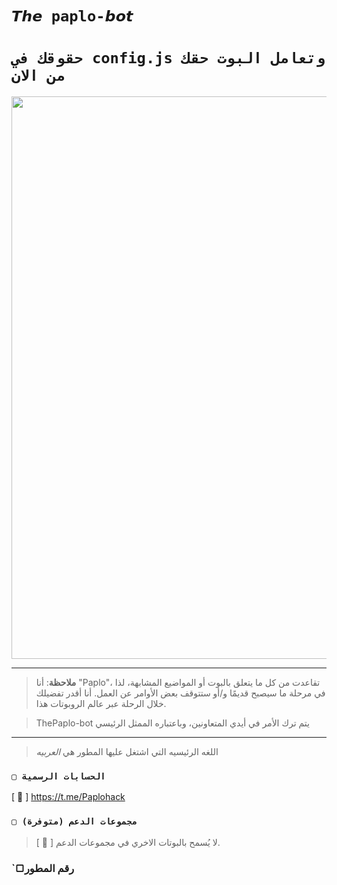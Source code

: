 # `𝙏𝙝𝙚 paplo-𝙗𝙤𝙩` 

# `حقوقك في config.js وتعامل البوت حقك من الان` 
<p align="center">
<img src= alt="Paplo-Bot-MD" width="900"/>
</p>

------------------
> **ملاحظة**: أنا "Paplo"، تقاعدت من كل ما يتعلق بالبوت أو المواضيع المشابهة، لذا في مرحلة ما سيصبح قديمًا و/أو ستتوقف بعض الأوامر عن العمل.  أنا أقدر تفضيلك خلال الرحلة عبر عالم الروبوتات هذا.

> ThePaplo-bot يتم ترك الأمر في أيدي المتعاونين، وباعتباره الممثل الرئيسي 
------------------

> اللغه الرئيسيه التي اشتغل عليها المطور هي *العربيه*

### `▢ الحسابات الرسمية`

[ 🔗 ] https://t.me/Paplohack

### `▢ مجموعات الدعم (متوفرة)`

<a href="https://chat.whatsapp.com/DsuuBwr5tVTFmujOWfEBhn" /></a>

> [ 📌 ] لا يُسمح بالبوتات الاخري في مجموعات الدعم.

 ### `▢رقم المطور 
 <a href="https://wa.me/201063510519" /></a>
